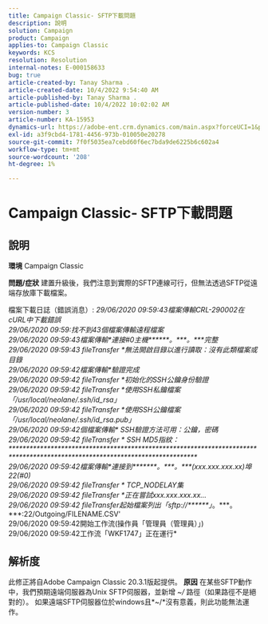 ```yaml
---
title: Campaign Classic- SFTP下載問題
description: 說明
solution: Campaign
product: Campaign
applies-to: Campaign Classic
keywords: KCS
resolution: Resolution
internal-notes: E-000158633
bug: true
article-created-by: Tanay Sharma .
article-created-date: 10/4/2022 9:54:40 AM
article-published-by: Tanay Sharma .
article-published-date: 10/4/2022 10:02:02 AM
version-number: 3
article-number: KA-15953
dynamics-url: https://adobe-ent.crm.dynamics.com/main.aspx?forceUCI=1&pagetype=entityrecord&etn=knowledgearticle&id=ff71298d-ca43-ed11-bba2-0022480868ff
exl-id: a3f9cbd4-1781-4456-973b-010050e20278
source-git-commit: 7f0f5035ea7cebd60f6ec7bda9de6225b6c602a4
workflow-type: tm+mt
source-wordcount: '208'
ht-degree: 1%

---
```


# Campaign Classic- SFTP下載問題

## 說明

<b>環境</b>
Campaign Classic


<b>問題/症狀</b>
建置升級後，我們注意到實際的SFTP連線可行，但無法透過SFTP從遠端存放庫下載檔案。

檔案下載日誌（錯誤消息）:
*29/06/2020 09:59:43檔案傳輸CRL-290002在cURL中下載錯誤
<br>29/06/2020 09:59:找不到43個檔案傳輸遠程檔案
<br>29/06/2020 09:59:43檔案傳輸\*連接#0主機\*\*\*\*\*\*。\*\*\*。\*\*\*完整
<br>29/06/2020 09:59:43 fileTransfer \*無法開啟目錄以進行讀取：沒有此類檔案或目錄
<br>29/06/2020 09:59:42檔案傳輸\*驗證完成
<br>29/06/2020 09:59:42 fileTransfer \*初始化的SSH公鑰身份驗證
<br>29/06/2020 09:59:42 fileTransfer \*使用SSH私鑰檔案「/usr/local/neolane/.ssh/id_rsa」
<br>29/06/2020 09:59:42 fileTransfer \*使用SSH公鑰檔案「/usr/local/neolane/.ssh/id_rsa.pub」
<br>29/06/2020 09:59:42個檔案傳輸\* SSH驗證方法可用：公鑰，密碼
<br>29/06/2020 09:59:42 fileTransfer \* SSH MD5指紋：\*\*\*\*\*\*\*\*\*\*\*\*\*\*\*\*\*\*\*\*\*\*\*\*\*\*\*\*\*\*\*\*\*\*\*\*\*\*\*\*\*\*\*\*\*\*\*\*\*\*\*\*\*\*\*\*\*\*\*\*\*\*\*\*\*\*\*\*\*\*\*\*\*\*\*\*\*\*\*\*\*\*\*\*\*\*\*\*\*\*\*\*\*\*\*\*\*\*\*\*\*\*\*\*\*\*\*\*\*\*\*\*\*\*\*\*\*\*\*\*\*\*\*\*\*
<br>29/06/2020 09:59:42檔案傳輸\*連接到\*\*\*\*\*\*\*。\*\*\*。\*\*\*(xxx.xxx.xxx.xx)埠22(#0)
<br>29/06/2020 09:59:42 fileTransfer \* TCP_NODELAY集
<br>29/06/2020 09:59:42 fileTransfer \*正在嘗試xxx.xxx.xxx.xx...
<br>29/06/2020 09:59:42 fileTransfer起始檔案列出「sftp://\*\*\*\*\*\*」*。\*\*\*。\*\*\*:22/Outgoing/FILENAME.CSV&#39;
<br>29/06/2020 09:59:42開始工作流(操作員「管理員（管理員）」)
<br>29/06/2020 09:59:42工作流「WKF1747」正在運行*

## 解析度


此修正將自Adobe Campaign Classic 20.3.1版起提供。
<b>原因</b>
在某些SFTP動作中，我們預期遠端伺服器為Unix SFTP伺服器，並新增 *~/* 路徑（如果路徑不是絕對的）。
如果遠端SFTP伺服器位於windows且*~/*沒有意義，則此功能無法運作。
